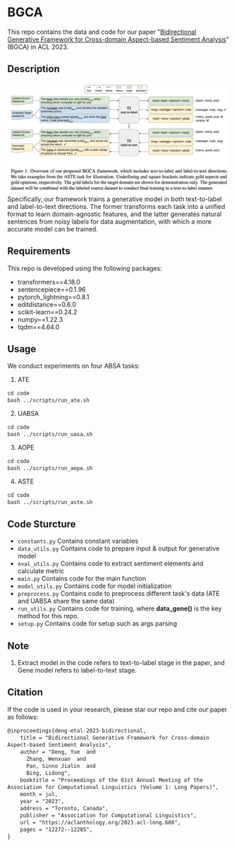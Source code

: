 # BGCA

This repo contains the data and code for our paper "[Bidirectional Generative Framework for Cross-domain Aspect-based Sentiment Analysis](https://arxiv.org/abs/2305.09509)" (BGCA) in ACL 2023.

## Description
![](./figure/overview.jpg)
Specifically, our framework trains a generative model in both text-to-label and label-to-text directions. The former transforms each task into a unified format to learn domain-agnostic features, and the latter generates natural sentences from noisy labels for data augmentation, with which a more accurate model can be trained.

## Requirements

This repo is developed using the following packages:
- transformers==4.18.0
- sentencepiece==0.1.96
- pytorch_lightning==0.8.1
- editdistance==0.6.0
- scikit-learn==0.24.2
- numpy==1.22.3
- tqdm==4.64.0

## Usage
We conduct experiments on four ABSA tasks:
1. ATE
```
cd code
bash ../scripts/run_ate.sh
```
2. UABSA
```
cd code
bash ../scripts/run_uasa.sh
```
3. AOPE
```
cd code
bash ../scripts/run_aope.sh
```
4. ASTE
```
cd code
bash ../scripts/run_aste.sh
```

## Code Sturcture
* ```constants.py``` Contains constant variables
* ```data_utils.py``` Contains code to prepare input & output for generative model
* ```eval_utils.py``` Contains code to extract sentiment elements and calculate metric
* ```main.py``` Contains code for the main function
* ```model_utils.py``` Contains code for model initialization
* ```preprocess.py``` Contains code to preprocess different task's data (ATE and UABSA share the same data)
* ```run_utils.py``` Contains code for training, where **data_gene()** is the key method for this repo.
* ```setup.py``` Contains code for setup such as args parsing

## Note
1. Extract model in the code refers to text-to-label stage in the paper, and Gene model refers to label-to-text stage.


## Citation
If the code is used in your research, please star our repo and cite our paper as follows:
```
@inproceedings{deng-etal-2023-bidirectional,
    title = "Bidirectional Generative Framework for Cross-domain Aspect-based Sentiment Analysis",
    author = "Deng, Yue  and
      Zhang, Wenxuan  and
      Pan, Sinno Jialin  and
      Bing, Lidong",
    booktitle = "Proceedings of the 61st Annual Meeting of the Association for Computational Linguistics (Volume 1: Long Papers)",
    month = jul,
    year = "2023",
    address = "Toronto, Canada",
    publisher = "Association for Computational Linguistics",
    url = "https://aclanthology.org/2023.acl-long.686",
    pages = "12272--12285",
}
```
